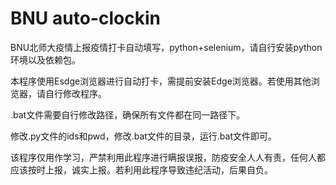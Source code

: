 # BNU auto-clockin

BNU北师大疫情上报疫情打卡自动填写，python+selenium，请自行安装python环境以及依赖包。

本程序使用Esdge浏览器进行自动打卡，需提前安装Edge浏览器。若使用其他浏览器，请自行修改程序。

.bat文件需要自行修改路径，确保所有文件都在同一路径下。

修改.py文件的ids和pwd，修改.bat文件的目录，运行.bat文件即可。

该程序仅用作学习，严禁利用此程序进行瞒报误报，防疫安全人人有责，任何人都应该按时上报，诚实上报。若利用此程序导致违纪活动，后果自负。
